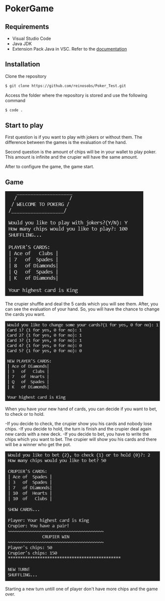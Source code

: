 # PokerGame

## Requirements

 * Visual Studio Code
 * Java JDK
 * Extension Pack Java in VSC. Refer to the [documentation](https://code.visualstudio.com/docs/java/extensions)

## Installation

Clone the repository

```bash
$ git clone https://github.com/reinosobs/Poker_Test.git
```

Access the folder where the repository is stored and use the following command

```bash
$ code .
```

## Start to play

First question is if you want to play with jokers or without them. The difference between the games is the evaluation of the hand. 

Second question is the amount of chips will be in your wallet to play poker. This amount is infinite and the crupier will have the same amount. 

After to configure the game, the game start. 

## Game

![ ](https://github.com/reinosobs/Poker_Test/blob/main/PokerGame/asserts/Image1.JPG)

The crupier shuffle and deal the 5 cards which you will see them. After, you can see the evaluation of your hand. So, you will have the chance to change the cards you want. 

![ ](https://github.com/reinosobs/Poker_Test/blob/main/PokerGame/asserts/Image2.JPG)

When you have your new hand of cards, you can decide if you want to bet, to check or to hold. 

 -If you decide to check, the crupier show you his cards and nobody lose chips. 
 -If you decide to hold, the turn is finish and the crupier deal again new cards with a new deck.
 -If you decide to bet, you have to write the chips which you want to bet. The crupier will show you his cards and there will be a winner who get the pot. 

![ ](https://github.com/reinosobs/Poker_Test/blob/main/PokerGame/asserts/Image3.JPG)

Starting a new turn untill one of player don't have more chips and the game over.
